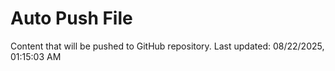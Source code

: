# Auto Push File

Content that will be pushed to GitHub repository.
Last updated: 08/22/2025, 01:15:03 AM